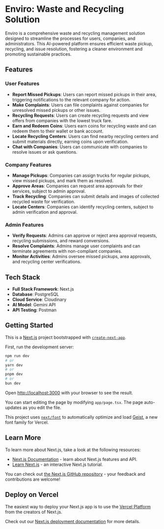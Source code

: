 # Enviro: Waste and Recycling Solution

Enviro is a comprehensive waste and recycling management solution designed to streamline the processes for users, companies, and administrators. This AI-powered platform ensures efficient waste pickup, recycling, and issue resolution, fostering a cleaner environment and promoting sustainable practices.

## Features

### User Features
- **Report Missed Pickups**: Users can report missed pickups in their area, triggering notifications to the relevant company for action.
- **Make Complaints**: Users can file complaints against companies for unresolved missed pickups or other issues.
- **Recycling Requests**: Users can create recycling requests and view offers from companies with the lowest truck fare.
- **Earn and Redeem Coins**: Users earn coins for recycling waste and can redeem them to their wallet or bank account.
- **Locate Recycling Centers**: Users can find nearby recycling centers and submit materials directly, earning coins upon verification.
- **Chat with Companies**: Users can communicate with companies to resolve issues or ask questions.
   
### Company Features
- **Manage Pickups**: Companies can assign trucks for regular pickups, view missed pickups, and mark them as resolved.
- **Approve Areas**: Companies can request area approvals for their services, subject to admin approval.
- **Track Recycling**: Companies can submit details and images of collected recycled waste for verification.
- **Locate Centers**: Companies can identify recycling centers, subject to admin verification and approval.

### Admin Features
- **Verify Requests**: Admins can approve or reject area approval requests, recycling submissions, and reward conversions.
- **Resolve Complaints**: Admins manage user complaints and can terminate agreements with non-compliant companies.
- **Monitor Activities**: Admins oversee missed pickups, area approvals, and recycling center verifications.

## Tech Stack

- **Full Stack Framework**: Next.js
- **Database**: PostgreSQL
- **Cloud Service**: Cloudinary
- **AI Model**: Gemini API
- **API Testing**: Postman



## Getting Started
This is a [Next.js](https://nextjs.org) project bootstrapped with [`create-next-app`](https://nextjs.org/docs/app/api-reference/cli/create-next-app).

First, run the development server:

```bash
npm run dev
# or
yarn dev
# or
pnpm dev
# or
bun dev
```

Open [http://localhost:3000](http://localhost:3000) with your browser to see the result.

You can start editing the page by modifying `app/page.tsx`. The page auto-updates as you edit the file.

This project uses [`next/font`](https://nextjs.org/docs/app/building-your-application/optimizing/fonts) to automatically optimize and load [Geist](https://vercel.com/font), a new font family for Vercel.

## Learn More

To learn more about Next.js, take a look at the following resources:

- [Next.js Documentation](https://nextjs.org/docs) - learn about Next.js features and API.
- [Learn Next.js](https://nextjs.org/learn) - an interactive Next.js tutorial.

You can check out [the Next.js GitHub repository](https://github.com/vercel/next.js) - your feedback and contributions are welcome!

## Deploy on Vercel

The easiest way to deploy your Next.js app is to use the [Vercel Platform](https://vercel.com/new?utm_medium=default-template&filter=next.js&utm_source=create-next-app&utm_campaign=create-next-app-readme) from the creators of Next.js.

Check out our [Next.js deployment documentation](https://nextjs.org/docs/app/building-your-application/deploying) for more details.
